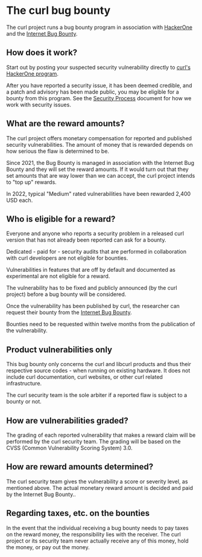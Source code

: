# The curl bug bounty

The curl project runs a bug bounty program in association with
[HackerOne](https://www.hackerone.com) and the [Internet Bug
Bounty](https://internetbugbounty.org).

## How does it work?

Start out by posting your suspected security vulnerability directly to [curl's
HackerOne program](https://hackerone.com/curl).

After you have reported a security issue, it has been deemed credible, and a
patch and advisory has been made public, you may be eligible for a bounty from
this program. See the [Security
Process](http://curl.local/dev/secprocess.html) document for how we work with
security issues.

## What are the reward amounts?

The curl project offers monetary compensation for reported and published
security vulnerabilities. The amount of money that is rewarded depends on how
serious the flaw is determined to be.

Since 2021, the Bug Bounty is managed in association with the Internet Bug
Bounty and they will set the reward amounts. If it would turn out that they
set amounts that are way lower than we can accept, the curl project intends to
"top up" rewards.

In 2022, typical "Medium" rated vulnerabilities have been rewarded 2,400 USD
each.

## Who is eligible for a reward?

Everyone and anyone who reports a security problem in a released curl version
that has not already been reported can ask for a bounty.

Dedicated - paid for - security audits that are performed in collaboration
with curl developers are not eligible for bounties.

Vulnerabilities in features that are off by default and documented as
experimental are not eligible for a reward.

The vulnerability has to be fixed and publicly announced (by the curl project)
before a bug bounty will be considered.

Once the vulnerability has been published by curl, the researcher can request
their bounty from the [Internet Bug Bounty](https://hackerone.com/ibb).

Bounties need to be requested within twelve months from the publication of the
vulnerability.

## Product vulnerabilities only

This bug bounty only concerns the curl and libcurl products and thus their
respective source codes - when running on existing hardware. It does not
include curl documentation, curl websites, or other curl related
infrastructure.

The curl security team is the sole arbiter if a reported flaw is subject to a
bounty or not.

## How are vulnerabilities graded?

The grading of each reported vulnerability that makes a reward claim will be
performed by the curl security team. The grading will be based on the CVSS
(Common Vulnerability Scoring System) 3.0.

## How are reward amounts determined?

The curl security team gives the vulnerability a score or severity level, as
mentioned above. The actual monetary reward amount is decided and paid by the
Internet Bug Bounty..

## Regarding taxes, etc. on the bounties

In the event that the individual receiving a bug bounty needs to pay taxes on
the reward money, the responsibility lies with the receiver. The curl project
or its security team never actually receive any of this money, hold the money,
or pay out the money.
